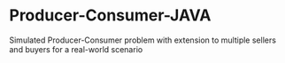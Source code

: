 # Producer-Consumer-JAVA
Simulated Producer-Consumer problem with extension to multiple sellers and buyers for a real-world scenario
